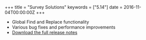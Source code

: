 +++
title = "Survey Solutions"
keywords = ["5.14"]
date = 2016-11-04T00:00:00Z
+++

-   Global Find and Replace functionality
-   Various bug fixes and performance improvements
-   [Download the full release notes](/release-notes/rest/ReleaseLetter21.pdf)
